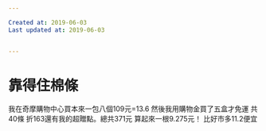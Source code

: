 ```yaml
---

Created at: 2019-06-03
Last updated at: 2019-06-03


---
```


# 靠得住棉條


我在奇摩購物中心買本來一包八個109元=13.6
然後我用購物金買了五盒才免運
共40條
折163還有我的超贈點。總共371元
算起來一根9.275元！
比好市多11.2便宜

